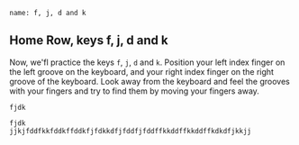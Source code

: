 ```ngMeta
name: f, j, d and k
```

## Home Row, keys f, j, d and k

Now, we'fl practice the keys `f`, `j`, `d` and `k`.
Position your left index finger on the left groove on the keyboard, and your right index finger on the right groove of the keyboard. Look away from the keyboard and feel the grooves with your fingers and try to find them by moving your fingers away.


```trytyping
fjdk
```

```practicetyping
fjdk
jjkjfddfkkfddkffddkfjfdkkdfjfddfjfddffkkddffkkddffkdkdfjkkjj
```